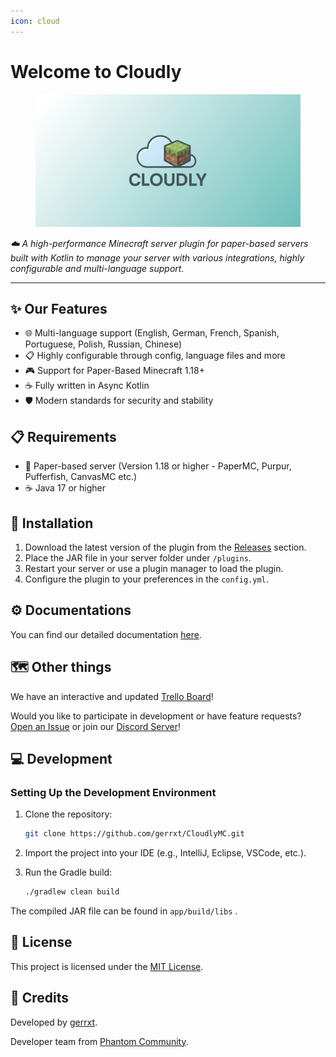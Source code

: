 ```yaml
---
icon: cloud
---
```


# Welcome to Cloudly

<figure><img src=".gitbook/assets/Cloudly_PreviewBanner.png" alt=""><figcaption></figcaption></figure>

_☁️ A high-performance Minecraft server plugin for paper-based servers built with Kotlin to manage your server with various integrations, highly configurable and multi-language support._

***

## ✨ Our Features

* 🌐 Multi-language support (English, German, French, Spanish, Portuguese, Polish, Russian, Chinese)
* 📋 Highly configurable through config, language files and more
* 🎮 Support for Paper-Based Minecraft 1.18+
* ☕ Fully written in Async Kotlin
* 🛡️ Modern standards for security and stability

## 📋 Requirements

* 📄 Paper-based server (Version 1.18 or higher - PaperMC, Purpur, Pufferfish, CanvasMC etc.)
* ☕ Java 17 or higher

## 🚀 Installation

1. Download the latest version of the plugin from the [Releases](https://github.com/gerrxt07/cloudlymc/releases) section.
2. Place the JAR file in your server folder under `/plugins`.
3. Restart your server or use a plugin manager to load the plugin.
4. Configure the plugin to your preferences in the `config.yml`.

## ⚙️ Documentations

You can find our detailed documentation [here](https://gerrxt.gitbook.io/cloudlymc).

## 🗺️ Other things

We have an interactive and updated [Trello Board](https://trello.com/b/GMKCYKXv/cloudly)!

Would you like to participate in development or have feature requests? [Open an Issue](https://github.com/gerrxt07/cloudlymc/issues) or join our [Discord Server](https://phantomcommunity.de/discord)!

## 💻 Development

### Setting Up the Development Environment

1.  Clone the repository:

    ```bash
    git clone https://github.com/gerrxt/CloudlyMC.git
    ```
2. Import the project into your IDE (e.g., IntelliJ, Eclipse, VSCode, etc.).
3.  Run the Gradle build:

    ```bash
    ./gradlew clean build
    ```

The compiled JAR file can be found in `app/build/libs` .

## 📜 License

This project is licensed under the [MIT License](LICENSE/).

## 👏 Credits

Developed by [gerrxt](https://github.com/gerrxt07).

Developer team from [Phantom Community](https://phantomcommunity.de).
